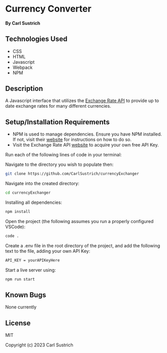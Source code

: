 # Currency Converter

#### By **Carl Sustrich**

## Technologies Used

* CSS
* HTML
* Javascript
* Webpack
* NPM

## Description

A Javascript interface that utilizes the [Exchange Rate API](https://www.exchangerate-api.com/) to provide up to date exchange rates for many different currencies. 


## Setup/Installation Requirements
* NPM is used to manage dependencies. Ensure you have NPM installed. If not, visit their [website](https://docs.npmjs.com/about-npm) for instructions on how to do so. 
* Visit the Exchange Rate API [website](https://app.exchangerate-api.com/sign-up) to acquire your own free API Key.

Run each of the following lines of code in your terminal:

Navigate to the directory you wish to populate then:
```sh
git clone https://github.com/CarlSustrich/currencyExchanger
```

Navigate into the created directory:
```sh
cd currencyExchanger
```

Installing all dependencies:
```sh
npm install
```

Open the project (the following assumes you run a properly configured VSCode):
```sh
code .
```

Create a .env file in the root directory of the project, and add the following text to the file, adding your own API Key:
```sh
API_KEY = yourAPIKeyHere
```


Start a live server using:

```sh
npm run start
```

## Known Bugs

None currently

## License

MIT

Copyright (c) 2023 Carl Sustrich
